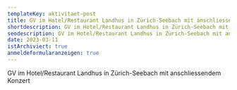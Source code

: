 ```yaml
---
templateKey: aktivitaet-post
title: GV im Hotel/Restaurant Landhus in Zürich-Seebach mit anschliessendem Konzert
shortdescription: GV im Hotel/Restaurant Landhus in Zürich-Seebach mit anschliessendem Konzert
seodescription: GV im Hotel/Restaurant Landhus in Zürich-Seebach mit anschliessendem Konzert
date: 2023-03-11
istArchiviert: true
anmeldeformularanzeigen: true
---
```

GV im Hotel/Restaurant Landhus in Zürich-Seebach mit anschliessendem Konzert